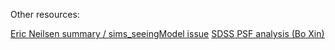 Other resources:

[Eric Neilsen summary / sims_seeingModel issue](https://github.com/lsst/sims_seeingModel/issues/2)
[SDSS PSF analysis (Bo Xin)](https://arxiv.org/abs/1805.02845)
